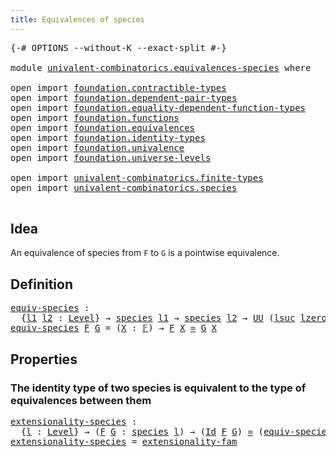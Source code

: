 ```yaml
---
title: Equivalences of species
---
```


<pre class="Agda"><a id="49" class="Symbol">{-#</a> <a id="53" class="Keyword">OPTIONS</a> <a id="61" class="Pragma">--without-K</a> <a id="73" class="Pragma">--exact-split</a> <a id="87" class="Symbol">#-}</a>

<a id="92" class="Keyword">module</a> <a id="99" href="univalent-combinatorics.equivalences-species.html" class="Module">univalent-combinatorics.equivalences-species</a> <a id="144" class="Keyword">where</a>

<a id="151" class="Keyword">open</a> <a id="156" class="Keyword">import</a> <a id="163" href="foundation.contractible-types.html" class="Module">foundation.contractible-types</a>
<a id="193" class="Keyword">open</a> <a id="198" class="Keyword">import</a> <a id="205" href="foundation.dependent-pair-types.html" class="Module">foundation.dependent-pair-types</a>
<a id="237" class="Keyword">open</a> <a id="242" class="Keyword">import</a> <a id="249" href="foundation.equality-dependent-function-types.html" class="Module">foundation.equality-dependent-function-types</a>
<a id="294" class="Keyword">open</a> <a id="299" class="Keyword">import</a> <a id="306" href="foundation.functions.html" class="Module">foundation.functions</a>
<a id="327" class="Keyword">open</a> <a id="332" class="Keyword">import</a> <a id="339" href="foundation.equivalences.html" class="Module">foundation.equivalences</a>
<a id="363" class="Keyword">open</a> <a id="368" class="Keyword">import</a> <a id="375" href="foundation.identity-types.html" class="Module">foundation.identity-types</a>
<a id="401" class="Keyword">open</a> <a id="406" class="Keyword">import</a> <a id="413" href="foundation.univalence.html" class="Module">foundation.univalence</a>
<a id="435" class="Keyword">open</a> <a id="440" class="Keyword">import</a> <a id="447" href="foundation.universe-levels.html" class="Module">foundation.universe-levels</a>

<a id="475" class="Keyword">open</a> <a id="480" class="Keyword">import</a> <a id="487" href="univalent-combinatorics.finite-types.html" class="Module">univalent-combinatorics.finite-types</a>
<a id="524" class="Keyword">open</a> <a id="529" class="Keyword">import</a> <a id="536" href="univalent-combinatorics.species.html" class="Module">univalent-combinatorics.species</a>

</pre>
## Idea

An equivalence of species from `F` to `G` is a pointwise equivalence.

## Definition

<pre class="Agda"><a id="equiv-species"></a><a id="677" href="univalent-combinatorics.equivalences-species.html#677" class="Function">equiv-species</a> <a id="691" class="Symbol">:</a>
  <a id="695" class="Symbol">{</a><a id="696" href="univalent-combinatorics.equivalences-species.html#696" class="Bound">l1</a> <a id="699" href="univalent-combinatorics.equivalences-species.html#699" class="Bound">l2</a> <a id="702" class="Symbol">:</a> <a id="704" href="Agda.Primitive.html#597" class="Postulate">Level</a><a id="709" class="Symbol">}</a> <a id="711" class="Symbol">→</a> <a id="713" href="univalent-combinatorics.species.html#429" class="Function">species</a> <a id="721" href="univalent-combinatorics.equivalences-species.html#696" class="Bound">l1</a> <a id="724" class="Symbol">→</a> <a id="726" href="univalent-combinatorics.species.html#429" class="Function">species</a> <a id="734" href="univalent-combinatorics.equivalences-species.html#699" class="Bound">l2</a> <a id="737" class="Symbol">→</a> <a id="739" href="foundation-core.universe-levels.html#235" class="Primitive">UU</a> <a id="742" class="Symbol">(</a><a id="743" href="Agda.Primitive.html#780" class="Primitive">lsuc</a> <a id="748" href="Agda.Primitive.html#764" class="Primitive">lzero</a> <a id="754" href="Agda.Primitive.html#810" class="Primitive Operator">⊔</a> <a id="756" href="univalent-combinatorics.equivalences-species.html#696" class="Bound">l1</a> <a id="759" href="Agda.Primitive.html#810" class="Primitive Operator">⊔</a> <a id="761" href="univalent-combinatorics.equivalences-species.html#699" class="Bound">l2</a><a id="763" class="Symbol">)</a>
<a id="765" href="univalent-combinatorics.equivalences-species.html#677" class="Function">equiv-species</a> <a id="779" href="univalent-combinatorics.equivalences-species.html#779" class="Bound">F</a> <a id="781" href="univalent-combinatorics.equivalences-species.html#781" class="Bound">G</a> <a id="783" class="Symbol">=</a> <a id="785" class="Symbol">(</a><a id="786" href="univalent-combinatorics.equivalences-species.html#786" class="Bound">X</a> <a id="788" class="Symbol">:</a> <a id="790" href="univalent-combinatorics.finite-types.html#4873" class="Function">𝔽</a><a id="791" class="Symbol">)</a> <a id="793" class="Symbol">→</a> <a id="795" href="univalent-combinatorics.equivalences-species.html#779" class="Bound">F</a> <a id="797" href="univalent-combinatorics.equivalences-species.html#786" class="Bound">X</a> <a id="799" href="foundation-core.equivalences.html#1621" class="Function Operator">≃</a> <a id="801" href="univalent-combinatorics.equivalences-species.html#781" class="Bound">G</a> <a id="803" href="univalent-combinatorics.equivalences-species.html#786" class="Bound">X</a>
</pre>
## Properties

### The identity type of two species is equivalent to the type of equivalences between them

<pre class="Agda"><a id="extensionality-species"></a><a id="926" href="univalent-combinatorics.equivalences-species.html#926" class="Function">extensionality-species</a> <a id="949" class="Symbol">:</a>
  <a id="953" class="Symbol">{</a><a id="954" href="univalent-combinatorics.equivalences-species.html#954" class="Bound">l</a> <a id="956" class="Symbol">:</a> <a id="958" href="Agda.Primitive.html#597" class="Postulate">Level</a><a id="963" class="Symbol">}</a> <a id="965" class="Symbol">→</a> <a id="967" class="Symbol">(</a><a id="968" href="univalent-combinatorics.equivalences-species.html#968" class="Bound">F</a> <a id="970" href="univalent-combinatorics.equivalences-species.html#970" class="Bound">G</a> <a id="972" class="Symbol">:</a> <a id="974" href="univalent-combinatorics.species.html#429" class="Function">species</a> <a id="982" href="univalent-combinatorics.equivalences-species.html#954" class="Bound">l</a><a id="983" class="Symbol">)</a> <a id="985" class="Symbol">→</a> <a id="987" class="Symbol">(</a><a id="988" href="foundation-core.identity-types.html#1767" class="Datatype">Id</a> <a id="991" href="univalent-combinatorics.equivalences-species.html#968" class="Bound">F</a> <a id="993" href="univalent-combinatorics.equivalences-species.html#970" class="Bound">G</a><a id="994" class="Symbol">)</a> <a id="996" href="foundation-core.equivalences.html#1621" class="Function Operator">≃</a> <a id="998" class="Symbol">(</a><a id="999" href="univalent-combinatorics.equivalences-species.html#677" class="Function">equiv-species</a> <a id="1013" href="univalent-combinatorics.equivalences-species.html#968" class="Bound">F</a> <a id="1015" href="univalent-combinatorics.equivalences-species.html#970" class="Bound">G</a><a id="1016" class="Symbol">)</a>  
<a id="1020" href="univalent-combinatorics.equivalences-species.html#926" class="Function">extensionality-species</a> <a id="1043" class="Symbol">=</a> <a id="1045" href="foundation.univalence.html#2105" class="Function">extensionality-fam</a>
</pre> 
